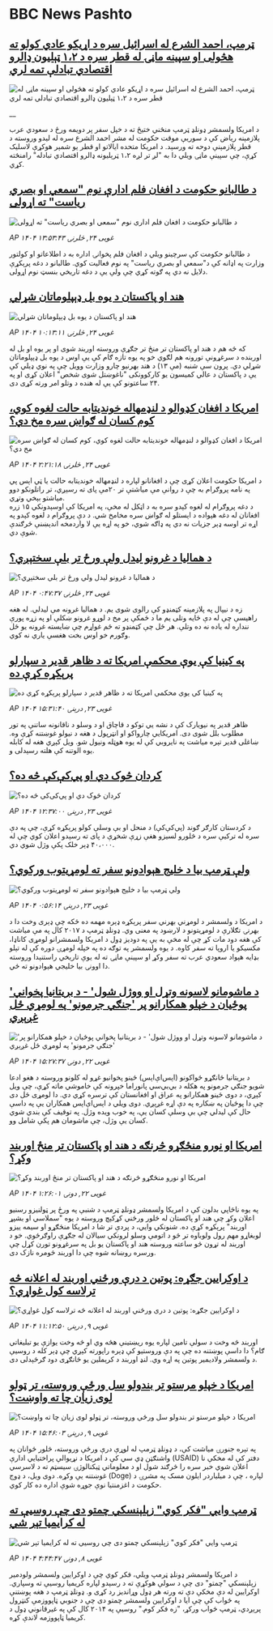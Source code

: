 # BBC News Pashto## [ټرمپ، احمد الشرع له اسرائیل سره د اړیکو عادي کولو ته هڅولی او سپینه ماڼۍ له قطر سره د ۱،۲ ټېلیون ډالرو اقتصادي تبادلې تمه لري](https://www.bbc.co.uk/pashto/live/c5y64r3j7yyt?at_campaign=githubrss)![ټرمپ، احمد الشرع له اسرائیل سره د اړیکو عادي کولو ته هڅولی او سپینه ماڼۍ له قطر سره د ۱،۲ ټېلیون ډالرو اقتصادي تبادلې تمه لري](https://ichef.bbci.co.uk/ace/standard/240/cpsprodpb/91df/live/0f6981c0-30d7-11f0-96c3-cf669419a2b0.jpg)__د امریکا ولسمشر ډونلډ ټرمپ منځني ختیځ ته د خپل سفر پر دویمه ورځ د سعودي عرب پلازمېنه ریاض کې د سوریې موقت حکومت له مشر احمد الشرع سره له لیدو وروسته د قطر پلازمېنې دوحه ته ورسېد. د امریکا متحده ایالاتو او قطر یو شمېر هوکړې لاسلیک کړې، چې سپینې ماڼۍ ویلي دا به "لږ تر لږه ۱،۲ ټرېلیونه ډالرو اقتصادي تبادله" رامنځته کړي.## [د طالبانو حکومت د افغان فلم ادارې نوم "سمعي او بصري ریاست" ته اړولی](https://www.bbc.com/pashto/articles/c93lg2k62gyo?at_campaign=githubrss)![د طالبانو حکومت د افغان فلم ادارې نوم "سمعي او بصري ریاست" ته اړولی](https://ichef.bbci.co.uk/ace/standard/240/cpsprodpb/c0d5/live/60e203f0-30c9-11f0-b5da-71555b1343d7.jpg)_AP ۱۴۰۴ غویی ۲۴, څلرنۍ ۱۳:۵۳:۴۳_د طالبانو حکومت کې سرچینو ویلي د افغان فلم پخوانۍ اداره به د اطلاعاتو او کولتور وزارت په اډانه کې د"سمعي او بصري ریاست" په نوم فعالیت کوي. طالبانو د دغه پرېکړې دلایل نه دي په ګوته کړي چې ولې یې د دغه تاریخي بنسټ نوم اړولی.## [هند او پاکستان د یوه بل ډېپلوماتان شړلي](https://www.bbc.com/pashto/articles/cq85qwkzk1xo?at_campaign=githubrss)![هند او پاکستان د یوه بل ډېپلوماتان شړلي](https://ichef.bbci.co.uk/ace/standard/240/cpsprodpb/64e8/live/762d8180-30ab-11f0-96c3-cf669419a2b0.jpg)_AP ۱۴۰۴ غویی ۲۴, څلرنۍ ۱۰:۱۳:۱۱_که څه هم د هند او پاکستان تر منځ‌ تر جګړې وروسته اوربند شوی او پر یوه او بل له اوربنده د سرغړونې تورونه هم لګوي خو په یوه تازه ګام کې یې اوس د یوه بل ډېپلوماتان شړلي دي.
پرون سې شنبه (مې ۱۳) د هند بهرنیو چارو وزارت وویل چې په نوي ډیلي کې یې د پاکستان د عالي کمیسون یو کارکوونکی "ناغوښتل شوی شخص" اعلان کړی او په ۲۴ ساعتونو کې یې له هنده د وتلو امر ورته کړی دی.## [امریکا د افغان کډوالو د لنډمهاله خوندیتابه حالت لغوه کوي، کوم کسان له ګواښ سره مخ دي؟](https://www.bbc.com/pashto/articles/c201nejm4yeo?at_campaign=githubrss)![امریکا د افغان کډوالو د لنډمهاله خوندیتابه حالت لغوه کوي، کوم کسان له ګواښ سره مخ دي؟](https://ichef.bbci.co.uk/ace/standard/240/cpsprodpb/c536/live/76abdf40-3069-11f0-8947-7d6241f9fce9.jpg)_AP ۱۴۰۴ غویی ۲۴, څلرنۍ ۲:۲۱:۱۸_د امریکا حکومت اعلان کړی چې د افغانانو لپاره د لنډمهاله خونديتابه حالت یا ټي اېس پي په نامه پروګرام به چې د روانې مې میاشتې تر ۲۰مې پای ته رسېږي، تر راتلونکو دوو میاشتو بېخي وتړي.  
د دغه پروګرام له لغوه کېدو سره به د اټکل له مخې، په امریکا کې اوسېدونکي ۱۵ زره افغانان له دغه هېواده د اېستلو له ګواښ سره مخامخ شي. د دې پروګرام د لغوه کېدو په اړه تر اوسه ډېر جزیات نه دي په ډاګه شوي، خو په اړه یې لا واردمخه اندېښنې څرګندې شوې دي.## [د همالیا د غرونو لیدل ولې ورځ تر بلې سختېږي؟](https://www.bbc.com/pashto/articles/cy0k98z05wwo?at_campaign=githubrss)![د همالیا د غرونو لیدل ولې ورځ تر بلې سختېږي؟](https://ichef.bbci.co.uk/ace/standard/240/cpsprodpb/937d/live/5e339f30-2f3c-11f0-8f57-b7237f6a66e6.jpg)_AP ۱۴۰۴ غویی ۲۴, څلرنۍ ۰:۴۷:۳۷_زه د نيپال په پلازمېنه کټمنډو کې رالوی شوی يم. د هماليا غرونه مې ليدلي. له هغه راهيسې چې له دې ځايه وتلی يم ما د ځمکې پر مخ د لوړو غرونو ښکلې او په زړه پورې ننداره له ياده نه ده وتلې.
هر ځل چې کټمنډو ته ځم غواړم چې ښايسته غرونه يو ځل وګورم خو اوس بخت هغسې ياري نه کوي.## [په کینیا کې یوې محکمې امریکا ته د ظاهر قدیر د سپارلو پرېکړه کړې ده](https://www.bbc.com/pashto/articles/cy75kgmnyk1o?at_campaign=githubrss)![په کینیا کې یوې محکمې امریکا ته د ظاهر قدیر د سپارلو پرېکړه کړې ده](https://ichef.bbci.co.uk/ace/standard/240/cpsprodpb/b963/live/15906210-300c-11f0-9223-0d2262e49eec.jpg)_AP ۱۴۰۴ غویی ۲۳, درېنۍ ۱۵:۳۱:۴۰_ظاهر قدیر په نیویارک کې د نشه يي توکو د قاچاق او د وسلو د ناقانونه ساتنې په تور مطلوب بلل شوی دی. امریکايي چارواکو او انټرپول د هغه د نیولو غوښتنه کړې وه. ښاغلی قدیر تېره میاشت په نایروبي کې له یوه هوټله ونیول شو. ویل کېږي هغه له کابله  یوه الوتنه کې هلته رسېدلی و.## [کردان څوک دي او پي‌کې‌کې‌ څه ده؟‌](https://www.bbc.com/pashto/articles/cg4vzlyz4x1o?at_campaign=githubrss)![کردان څوک دي او پي‌کې‌کې‌ څه ده؟‌](https://ichef.bbci.co.uk/ace/standard/240/cpsprodpb/9b6a/live/2dbc8070-2fe5-11f0-8ff1-59f5dcf8e9f5.jpg)_AP ۱۴۰۴ غویی ۲۳, درېنۍ ۱۲:۳۷:۰۰_د کردستان کارګر ګوند (پي‌کې‌کې) د منحل او بې وسلې کولو پرېکړه کړې، چې په دې سره له ترکیې سره د څلورو لسیزو هغې زړې شخړې د پای ته رسېدو اعلان کوي چې له ۴۰،۰۰۰ ډېر خلک پکې وژل شوي دي.## [ولې ټرمپ بیا د خلیج هېوادونو سفر ته لومړیتوب ورکوي؟](https://www.bbc.com/pashto/articles/cgkd15jjjzro?at_campaign=githubrss)![ولې ټرمپ بیا د خلیج هېوادونو سفر ته لومړیتوب ورکوي؟](https://ichef.bbci.co.uk/ace/standard/240/cpsprodpb/54c5/live/4ccb21e0-2c1d-11f0-94cc-798e036ea063.jpg)_AP ۱۴۰۴ غویی ۲۳, درېنۍ ۰:۵۶:۱۴_د امریکا د ولسمشر د لومړني بهرني سفر پرېکړه ډېره مهمه ده ځکه چې ډېری وخت دا د بهرنۍ تګلارې د لومړیتونو د لارښود په معنی وي. ډونلډ ټرمپ د ۲۰۱۷ کال په مې میاشت کې هغه دود مات کړ چې له مخې به یې په دودیز ډول د امریکا ولسمشرانو لومړی کاناډا، مکسیکو یا اروپا ته سفر کاوه. د یوه ولسمشر په توګه ده په خپله لومړۍ دوره کې له تېلو بډایه هېواد سعودي عرب ته سفر وکړ او سپینې ماڼۍ ته له یوې تاریخي راستنېدا وروسته دا اوونۍ بیا خلیجي هېوادونو ته ځي.## ['د ماشومانو لاسونه وتړل او ووژل شول' - د بریتانیا پخواني پوځیان د خپلو همکارانو پر 'جنګي جرمونو' په لومړي ځل غږېږي](https://www.bbc.com/pashto/articles/cj93nykjj82o?at_campaign=githubrss)!['د ماشومانو لاسونه وتړل او ووژل شول' - د بریتانیا پخواني پوځیان د خپلو همکارانو پر 'جنګي جرمونو' په لومړي ځل غږېږي](https://ichef.bbci.co.uk/ace/standard/240/cpsprodpb/c9ac/live/2ec483d0-2ee3-11f0-8f57-b7237f6a66e6.png)_AP ۱۴۰۴ غویی ۲۲, دونۍ ۱۵:۲۷:۳۷_د بریتانیا ځانګړو ځواکونو (اېس‌اې‌اېس) ځینو پخوانیو غړو له کلونو وروسته د هغو ادعا شویو جنګي جرمونو په هکله د بي‌بي‌سي پانوراما خپرونه کې خاموشي ماته کړې، چې ویل کېږي، د دوی ځینو همکارانو په عراق او افغانستان کې ترسره کړي دي.
دا لومړی ځل دی چې دا پوځیان په ښکاره په دې اړه غږېږي. دوی ویلي د اېس‌اې‌اېس همکاران یې په داسې حال کې لیدلي چې بې وسلې کسان یې، په خوب ویده وژل. په توقیف کې بندي شوي کسان یې وژل، چې ماشومان هم پکې شامل وو.## [امریکا او نورو منځګړو څرنګه د هند او پاکستان تر منځ اوربند وکړ؟](https://www.bbc.com/pashto/articles/clyq218l9weo?at_campaign=githubrss)![امریکا او نورو منځګړو څرنګه د هند او پاکستان تر منځ اوربند وکړ؟](https://ichef.bbci.co.uk/ace/standard/240/cpsprodpb/737f/live/4d4b47a0-2e3c-11f0-8ff1-59f5dcf8e9f5.jpg)_AP ۱۴۰۴ غویی ۲۲, دونۍ ۱:۲۶:۰۱_په يوه ناڅاپي بدلون کې د امریکا ولسمشر ډونلډ ټرمپ د شنبې په ورځ پر ټولنيزو رسنيو اعلان وکړ چې هند او پاکستان له څلور ورځني کړکېچ وروسته د يوه "سملاسي او بشپړ اوربند" پرېکړه کړې ده. شنونکي وايي، د پردې تر شا د امریکا منځګړو او سيمه ييزو لوبغاړو مهم رول ولوباوه تر څو د اتومې وسلو لرونکي سيالان له جګړې راوګرځوي. خو د اوربند له تړون څو ساعته وروسته  هند او پاکستان يو بل په سرغړونو تورن کړل چې ورسره روښانه شوه چې دا اوربند څومره نازک دی.## [د اوکرایین جګړه: پوتین د درې ورځني‌ اوربند له اعلانه څه ترلاسه کول غواړي؟](https://www.bbc.com/pashto/articles/c62g1y72612o?at_campaign=githubrss)![د اوکرایین جګړه: پوتین د درې ورځني‌ اوربند له اعلانه څه ترلاسه کول غواړي؟](https://ichef.bbci.co.uk/ace/standard/240/cpsprodpb/e594/live/e8e13ba0-24de-11f0-8f57-b7237f6a66e6.jpg)_AP ۱۴۰۴ غویی ۹, درېنۍ ۱۱:۱۲:۵۰_اوربند څه وخت د سولې تامین لپاره یوه ریښتینې هڅه وي او څه وخت یوازې یو تبلیغاتي ګام؟  دا داسې پوښتنه ده چې په دې وروستیو کې ډېره راپورته کېږي چې ډېر کله د روسیې د ولسمشر ولادیمیر پوتین په اړه وي.
لنډ اوربند د کرېملین یو ځانګړی دود ګرځېدلی دی.## [امریکا د خپلو  مرستو تر بندولو سل ورځې وروسته، تر ټولو لوی زیان چا ته واوښت؟](https://www.bbc.com/pashto/articles/cwynejp4ee0o?at_campaign=githubrss)![امریکا د خپلو  مرستو تر بندولو سل ورځې وروسته، تر ټولو لوی زیان چا ته واوښت؟](https://ichef.bbci.co.uk/ace/standard/240/cpsprodpb/7c89/live/3173bcc0-2508-11f0-b26b-ab62c890638b.jpg)_AP ۱۴۰۴ غویی ۹, درېنۍ ۱۵:۴۶:۰۳_په تېره جنورۍ میاشت کې، د ډونلډ ټرمپ له لوړې درې ورځې وروسته، څلور ځوانان په واشنګټن ډي سي کې د امریکا د نړیوالې پراختیايي ادارې (USAID) دفتر کې له مخکې نا اعلان شوي خبر سره را څرګند شول او د معلوماتي ټیکنالوژۍ سیسټم ته د لاسرسي غوښتنه یې وکړه.
دوی ویل، د ډوج (Doge) لپاره ، چې د میلیاردر ایلون مسک په مشرۍ د حکومت د اغزمنتیا نوې جوړه شوې اداره ده کار کوي.## [ټرمپ وايي "فکر کوي" زېلېنسکي چمتو دی چې روسيې ته له کرايميا تېر شي](https://www.bbc.com/pashto/articles/c175yervg8qo?at_campaign=githubrss)![ټرمپ وايي "فکر کوي" زېلېنسکي چمتو دی چې روسيې ته له کرايميا تېر شي](https://ichef.bbci.co.uk/ace/standard/240/cpsprodpb/e7f3/live/218c1280-23eb-11f0-9c65-a5c3dc449bf3.jpg)_AP ۱۴۰۴ غویی ۸, دونۍ ۴:۴۴:۴۷_د امریکا ولسمشر ډونلډ ټرمپ ويلي، فکر کوي چې د اوکرايين ولسمشر ولودمير زېلېنسکي "چمتو" دی چې د سولې هوکړې ته د رسېدو لپاره کریمیا روسیې ته وسپاري.  اوکرایین له دې مخکې دې ته ورته هر ډول وړاندیز رد کړی و. ډونلډ ټرمپ د هغه پوښتنې په ځواب کې چې ایا د اوکرایین ولسمشر چمتو دی چې د جنوبي ټاپووزمې کنټرول پرېږدي، ټرمپ ځواب ورکړ، "زه فکر کوم." روسیې په ۲۰۱۴ کال کې په غیرقانوني ډول د کریمیا ټاپووزمه لاندې کړه.